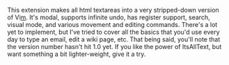 This extension makes all html textareas into a very stripped-down version of Vi[m](m.md). It's modal, supports infinite undo, has register support, search, visual mode, and various movement and editing commands. There's a lot yet to implement, but I've tried to cover all the basics that you'd use every day to type an email, edit a wiki page, etc. That being said, you'll note that the version number hasn't hit 1.0 yet. If you like the power of ItsAllText, but want something a bit lighter-weight, give it a try.
